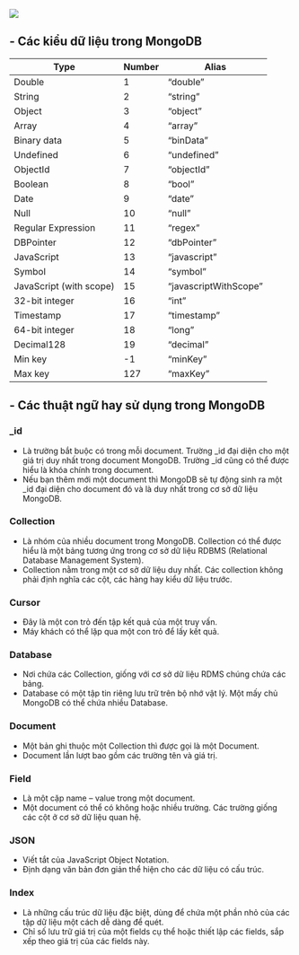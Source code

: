 ![](https://images.viblo.asia/566f87af-2553-42b4-be61-f769444b8dc7.png)


## - Các kiểu dữ liệu trong MongoDB
| Type                    | 	Number | 	Alias                     |
|-------------------------|---------|----------------------------|
| Double                  | 	1      | 	              “double”    |
| String                  | 	2	     | “string”                   |
| Object                  | 	3      | 	“object”                  |
| Array                   | 4       | 	“array”                   |
| Binary data             | 	5      | 	“binData”                 |
| Undefined               | 	6      | 	“undefined”               |
| ObjectId                | 	7      | 	“objectId”                |
| Boolean                 | 	8	     | “bool”                     |
| Date                    | 	9      | 	“date”                    |
| Null                    | 	10     | 	“null”                    |
| Regular Expression      | 	11	    | “regex”                    |
| DBPointer               | 	12     | 	“dbPointer”               |
| JavaScript              | 	13     | 	“javascript”              |
| Symbol                  | 	14     | “symbol”                   |
| JavaScript (with scope) | 	15	    | “javascriptWithScope”      |
| 32-bit integer          | 	16	    | “int”                      |
| Timestamp               | 	17	    | “timestamp”                |
| 64-bit integer          | 	18	    | “long”                     |
| Decimal128              | 19	     | “decimal”                  |
| Min key                 | 	-1	    | “minKey”                   |
| Max key                 | 	127    | 	“maxKey”                  |




## - Các thuật ngữ hay sử dụng trong MongoDB

### _id 
- Là trường bắt buộc có trong mỗi document. Trường _id đại diện cho một giá trị duy nhất trong document MongoDB. Trường _id cũng có thể được hiểu là khóa chính trong document. 
- Nếu bạn thêm mới một document thì MongoDB sẽ tự động sinh ra một _id đại diện cho document đó và là duy nhất trong cơ sở dữ liệu MongoDB.


### Collection
- Là nhóm của nhiều document trong MongoDB. Collection có thể được hiểu là một bảng tương ứng trong cơ sở dữ liệu RDBMS (Relational Database Management System). 
- Collection nằm trong một cơ sở dữ liệu duy nhất. Các collection không phải định nghĩa các cột, các hàng hay kiểu dữ liệu trước.

### Cursor
- Đây là một con trỏ đến tập kết quả của một truy vấn. 
- Máy khách có thể lặp qua một con trỏ để lấy kết quả.

### Database
- Nơi chứa các Collection, giống với cơ sở dữ liệu RDMS chúng chứa các bảng.
- Database có một tập tin riêng lưu trữ trên bộ nhớ vật lý. Một mấy chủ MongoDB có thể chứa nhiều Database.

### Document 
- Một bản ghi thuộc một Collection thì được gọi là một Document.
- Document lần lượt bao gồm các trường tên và giá trị.

### Field 
- Là một cặp name – value trong một document.
- Một document có thể có không hoặc nhiều trường. Các trường giống các cột ở cơ sở dữ liệu quan hệ.

### JSON
- Viết tắt của JavaScript Object Notation.
- Định dạng văn bản đơn giản thể hiện cho các dữ liệu có cấu trúc.

### Index
- Là những cấu trúc dữ liệu đặc biệt, dùng để chứa một phần nhỏ của các tập dữ liệu một cách dễ dàng để quét.
- Chỉ số lưu trữ giá trị của một fields cụ thể hoặc thiết lập các fields, sắp xếp theo giá trị của các fields này.
